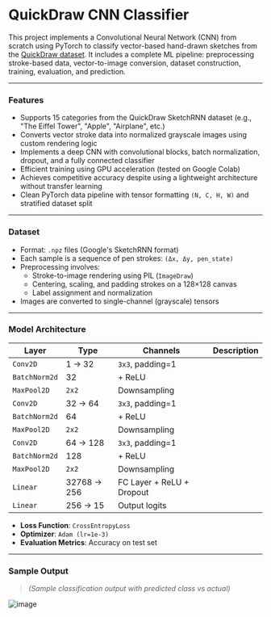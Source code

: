 # QuickDraw CNN Classifier

This project implements a Convolutional Neural Network (CNN) from scratch using PyTorch to classify vector-based hand-drawn sketches from the [QuickDraw dataset](https://quickdraw.withgoogle.com/data). It includes a complete ML pipeline: preprocessing stroke-based data, vector-to-image conversion, dataset construction, training, evaluation, and prediction.

---

### Features

-  Supports 15 categories from the QuickDraw SketchRNN dataset (e.g., "The Eiffel Tower", "Apple", "Airplane", etc.)
-  Converts vector stroke data into normalized grayscale images using custom rendering logic
-  Implements a deep CNN with convolutional blocks, batch normalization, dropout, and a fully connected classifier
-  Efficient training using GPU acceleration (tested on Google Colab)
-  Achieves competitive accuracy despite using a lightweight architecture without transfer learning
-  Clean PyTorch data pipeline with tensor formatting `(N, C, H, W)` and stratified dataset split

---

### Dataset

- Format: `.npz` files (Google's SketchRNN format)
- Each sample is a sequence of pen strokes: `(Δx, Δy, pen_state)`
- Preprocessing involves:
  - Stroke-to-image rendering using PIL (`ImageDraw`)
  - Centering, scaling, and padding strokes on a 128×128 canvas
  - Label assignment and normalization
- Images are converted to single-channel (grayscale) tensors

---

### Model Architecture

| Layer | Type | Channels | Description |
|-------|------|----------|-------------|
| `Conv2D` | 1 → 32 | `3x3`, padding=1 |
| `BatchNorm2d` | 32 | + ReLU |
| `MaxPool2D` | `2x2` | Downsampling |
| `Conv2D` | 32 → 64 | `3x3`, padding=1 |
| `BatchNorm2d` | 64 | + ReLU |
| `MaxPool2D` | `2x2` | Downsampling |
| `Conv2D` | 64 → 128 | `3x3`, padding=1 |
| `BatchNorm2d` | 128 | + ReLU |
| `MaxPool2D` | `2x2` | Downsampling |
| `Linear` | 32768 → 256 | FC Layer + ReLU + Dropout |
| `Linear` | 256 → 15 | Output logits |

- **Loss Function**: `CrossEntropyLoss`
- **Optimizer**: `Adam (lr=1e-3)`
- **Evaluation Metrics**: Accuracy on test set

---

### Sample Output

> _(Sample classification output with predicted class vs actual)_

![image](https://github.com/user-attachments/assets/d2e7c9a1-9938-42fe-bcf0-ccd425fc985c)

